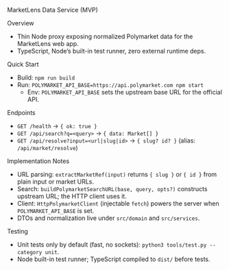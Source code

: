 MarketLens Data Service (MVP)

Overview
- Thin Node proxy exposing normalized Polymarket data for the MarketLens web app.
- TypeScript, Node’s built-in test runner, zero external runtime deps.

Quick Start
- Build: `npm run build`
- Run: `POLYMARKET_API_BASE=https://api.polymarket.com npm start`
  - Env: `POLYMARKET_API_BASE` sets the upstream base URL for the official API.

Endpoints
- `GET /health` → `{ ok: true }`
- `GET /api/search?q=<query>` → `{ data: Market[] }`
 - `GET /api/resolve?input=<url|slug|id>` → `{ slug? id? }` (alias: `/api/market/resolve`)

Implementation Notes
- URL parsing: `extractMarketRef(input)` returns `{ slug }` or `{ id }` from plain input or market URLs.
- Search: `buildPolymarketSearchURL(base, query, opts?)` constructs upstream URL; the HTTP client uses it.
- Client: `HttpPolymarketClient` (injectable `fetch`) powers the server when `POLYMARKET_API_BASE` is set.
- DTOs and normalization live under `src/domain` and `src/services`.

Testing
- Unit tests only by default (fast, no sockets): `python3 tools/test.py --category unit`.
- Node built-in test runner; TypeScript compiled to `dist/` before tests.
